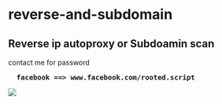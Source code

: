# reverse-and-subdomain
<h2>Reverse ip  autoproxy or Subdoamin scan</h2> 
<p>contact me for password</p>
<pre> <b> facebook ==> www.facebook.com/rooted.script </b> </pre>
<image src="/screenshot/Screenshot at 2019-01-30 10-50-31.png">

